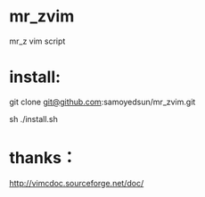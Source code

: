 # mr_zvim
mr_z vim script

# install:

git clone git@github.com:samoyedsun/mr_zvim.git

sh ./install.sh

# thanks：

http://vimcdoc.sourceforge.net/doc/
